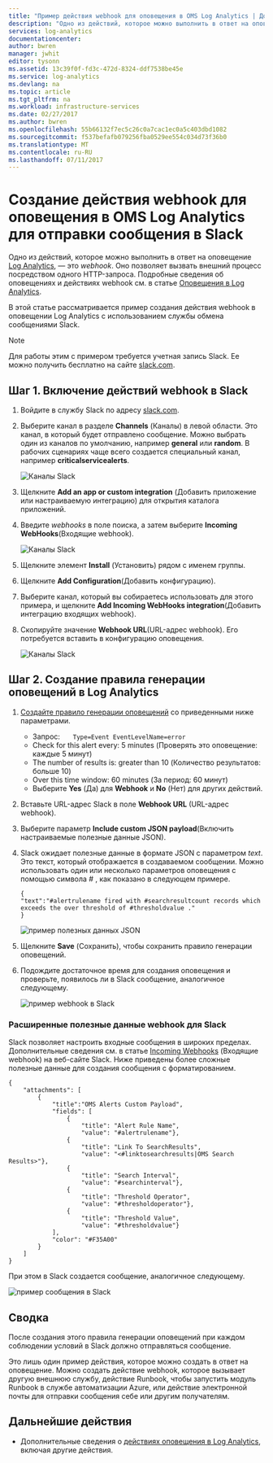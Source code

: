 ```yaml
---
title: "Пример действия webhook для оповещения в OMS Log Analytics | Документация Майкрософт"
description: "Одно из действий, которое можно выполнить в ответ на оповещение Log Analytics, — это webhook. Оно позволяет вызвать внешний процесс посредством одного HTTP-запроса. В этой статье рассматривается пример создания действия webhook в оповещении Log Analytics с использованием Slack."
services: log-analytics
documentationcenter: 
author: bwren
manager: jwhit
editor: tysonn
ms.assetid: 13c39f0f-fd3c-472d-8324-ddf7538be45e
ms.service: log-analytics
ms.devlang: na
ms.topic: article
ms.tgt_pltfrm: na
ms.workload: infrastructure-services
ms.date: 02/27/2017
ms.author: bwren
ms.openlocfilehash: 55b66132f7ec5c26c0a7cac1ec0a5c403dbd1082
ms.sourcegitcommit: f537befafb079256fba0529ee554c034d73f36b0
ms.translationtype: MT
ms.contentlocale: ru-RU
ms.lasthandoff: 07/11/2017
---
```

# <a name="create-an-alert-webhook-action-in-oms-log-analytics-to-send-message-to-slack"></a>Создание действия webhook для оповещения в OMS Log Analytics для отправки сообщения в Slack
Одно из действий, которое можно выполнить в ответ на оповещение [Log Analytics](log-analytics-alerts.md), — это *webhook*. Оно позволяет вызвать внешний процесс посредством одного HTTP-запроса.  Подробные сведения об оповещениях и действиях webhook см. в статье [Оповещения в Log Analytics](log-analytics-alerts.md).

В этой статье рассматривается пример создания действия webhook в оповещении Log Analytics с использованием службы обмена сообщениями Slack.

> [!NOTE]
> Для работы этим с примером требуется учетная запись Slack.  Ее можно получить бесплатно на сайте [slack.com](http://slack.com).
> 
> 

## <a name="step-1---enable-webhooks-in-slack"></a>Шаг 1. Включение действий webhook в Slack
1. Войдите в службу Slack по адресу [slack.com](http://slack.com).
2. Выберите канал в разделе **Channels** (Каналы) в левой области.  Это канал, в который будет отправлено сообщение.  Можно выбрать один из каналов по умолчанию, например **general** или **random**.  В рабочих сценариях чаще всего создается специальный канал, например **criticalservicealerts**. <br>
   
   ![Каналы Slack](media/log-analytics-alerts-webhooks/oms-webhooks01.png)
3. Щелкните **Add an app or custom integration** (Добавить приложение или настраиваемую интеграцию) для открытия каталога приложений.
4. Введите *webhooks* в поле поиска, а затем выберите **Incoming WebHooks**(Входящие webhook). <br>
   
   ![Каналы Slack](media/log-analytics-alerts-webhooks/oms-webhooks02.png)
5. Щелкните элемент **Install** (Установить) рядом с именем группы.
6. Щелкните **Add Configuration**(Добавить конфигурацию).
7. Выберите канал, который вы собираетесь использовать для этого примера, и щелкните **Add Incoming WebHooks integration**(Добавить интеграцию входящих webhook).  
8. Скопируйте значение **Webhook URL**(URL-адрес webhook).  Его потребуется вставить в конфигурацию оповещения. <br>
   
    ![Каналы Slack](media/log-analytics-alerts-webhooks/oms-webhooks05.png)

## <a name="step-2---create-alert-rule-in-log-analytics"></a>Шаг 2. Создание правила генерации оповещений в Log Analytics
1. [Создайте правило генерации оповещений](log-analytics-alerts.md) со приведенными ниже параметрами.
   * Запрос: ```    Type=Event EventLevelName=error ```
   * Check for this alert every: 5 minutes (Проверять это оповещение: каждые 5 минут)
   * The number of results is: greater than 10 (Количество результатов: больше 10)
   * Over this time window: 60 minutes (За период: 60 минут)
   * Выберите **Yes** (Да) для **Webhook** и **No** (Нет) для других действий.
2. Вставьте URL-адрес Slack в поле **Webhook URL** (URL-адрес webhook).
3. Выберите параметр **Include custom JSON payload**(Включить настраиваемые полезные данные JSON).
4. Slack ожидает полезные данные в формате JSON с параметром *text*.  Это текст, который отображается в создаваемом сообщении.  Можно использовать один или несколько параметров оповещения с помощью символа *#* , как показано в следующем примере.
   
    ```
    {
    "text":"#alertrulename fired with #searchresultcount records which exceeds the over threshold of #thresholdvalue ."
    }
    ```
   
    ![пример полезных данных JSON](media/log-analytics-alerts-webhooks/oms-webhooks07.png)
5. Щелкните **Save** (Сохранить), чтобы сохранить правило генерации оповещений.
6. Подождите достаточное время для создания оповещения и проверьте, появилось ли в Slack сообщение, аналогичное следующему.
   
   ![пример webhook в Slack](media/log-analytics-alerts-webhooks/oms-webhooks08.png)

### <a name="advanced-webhook-payload-for-slack"></a>Расширенные полезные данные webhook для Slack
Slack позволяет настроить входные сообщения в широких пределах. Дополнительные сведения см. в статье [Incoming Webhooks](https://api.slack.com/incoming-webhooks) (Входящие webhook) на веб-сайте Slack. Ниже приведены более сложные полезные данные для создания сообщения с форматированием.

    {
        "attachments": [
            {
                "title":"OMS Alerts Custom Payload",
                "fields": [
                    {
                        "title": "Alert Rule Name",
                        "value": "#alertrulename"},
                    {
                        "title": "Link To SearchResults",
                        "value": "<#linktosearchresults|OMS Search Results>"},
                    {
                        "title": "Search Interval",
                        "value": "#searchinterval"},
                    {
                        "title": "Threshold Operator",
                        "value": "#thresholdoperator"},
                    {
                        "title": "Threshold Value",
                        "value": "#thresholdvalue"}
                ],
                "color": "#F35A00"
            }
        ]
    }


При этом в Slack создается сообщение, аналогичное следующему.

![пример сообщения в Slack](media/log-analytics-alerts-webhooks/oms-webhooks09.png)

## <a name="summary"></a>Сводка
После создания этого правила генерации оповещений при каждом соблюдении условий в Slack должно отправляться сообщение.  

Это лишь один пример действия, которое можно создать в ответ на оповещение.  Можно создать действие webhook, которое вызывает другую внешнюю службу, действие Runbook, чтобы запустить модуль Runbook в службе автоматизации Azure, или действие электронной почты для отправки сообщения себе или другим получателям.   

## <a name="next-steps"></a>Дальнейшие действия
* Дополнительные сведения о [действиях оповещения в Log Analytics](log-analytics-alerts-actions.md), включая другие действия.


